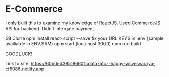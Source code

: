 # E-Commerce

I only built this to examine my knowledge of ReactJS. Used CommerceJS API for backend. Didn't intergate payment.


Git Clone
npm install react-script --save
fix your URL KEYS in .env (sample availiable in ENV.SAM)
npm start (localhost 3000)
npm run build


GOODLUCK!


Link to site. 
https://60b0ed38518660fcdafa75fc--happy-visvesvaraya-cf6086.netlify.app
